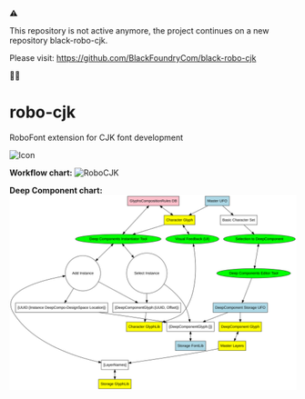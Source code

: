 ⚠️ 

This repository is not active anymore, the project continues on a new repository black-robo-cjk.

Please visit: https://github.com/BlackFoundryCom/black-robo-cjk 

🙏🏻


# robo-cjk
RoboFont extension for CJK font development

![Icon](/documentation/icon.png)

**Workflow chart:**
![RoboCJK](/documentation/diagram.svg)

**Deep Component chart:**
![DeepCompo](/documentation/deepcompo.svg)
